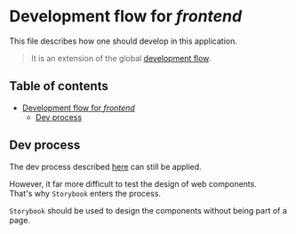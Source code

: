 # Development flow for _frontend_

This file describes how one should develop in this application.

> It is an extension of the global [development flow](../../../docs/flow-dev.md).

## Table of contents

<!-- TOC -->
* [Development flow for _frontend_](#development-flow-for-frontend)
  * [Dev process](#dev-process)
<!-- TOC -->

## Dev process

The dev process described [here](../../../docs/flow-dev.md#dev-process) can still be applied.

However, it far more difficult to test the design of web components.  
That's why `Storybook` enters the process.

`Storybook` should be used to design the components without being part of a page.
